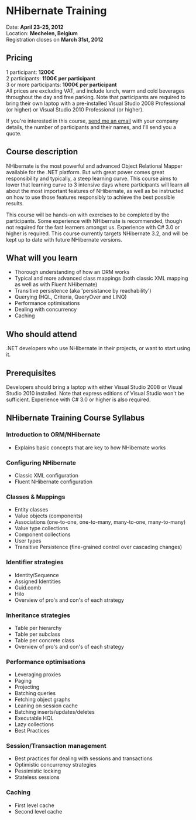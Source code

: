 # NHibernate Training

Date: **April 23-25, 2012** <br/>
Location: **Mechelen, Belgium** <br/>
Registration closes on **March 31st, 2012**

## Pricing

1 participant: **1200€** <br/>
2 participants: **1100€ per participant** <br/>
3 or more participants: **1000€ per participant** <br/>
All prices are excluding VAT, and include lunch, warm and cold beverages throughout the day and free parking. Note that participants are required to bring their own laptop with a pre-installed Visual Studio 2008 Professional (or higher) or Visual Studio 2010 Professional (or higher).

If you're interested in this course, [send me an email](mailto:davy.brion@thatextramile.be) with your company details, the number of participants and their names, and I'll send you a quote.

## Course description
NHibernate is the most powerful and advanced Object Relational Mapper available for the .NET platform. But with great power comes great responsibility and typically, a steep learning curve. This course aims to lower that learning curve to 3 intensive days where participants will learn all about the most important features of NHibernate, as well as be instructed on how to use those features responsibly to achieve the best possible results.

This course will be hands-on with exercises to be completed by the participants. Some experience with NHibernate is recommended, though not required for the fast learners amongst us. Experience with C# 3.0 or higher is required. This course currently targets NHibernate 3.2, and will be kept up to date with future NHibernate versions.

## What will you learn
- Thorough understanding of how an ORM works
- Typical and more advanced class mappings (both classic XML mapping as well as with Fluent NHibernate)
- Transitive persistence (aka 'persistance by reachability')
- Querying (HQL, Criteria, QueryOver and LINQ)
- Performance optimisations
- Dealing with concurrency
- Caching

## Who should attend
.NET developers who use NHibernate in their projects, or want to start using it. 

## Prerequisites
Developers should bring a laptop with either Visual Studio 2008 or Visual Studio 2010 installed. Note that express editions of Visual Studio won't be sufficient. Experience with C# 3.0 or higher is also required.

## NHibernate Training Course Syllabus

### Introduction to ORM/NHibernate
- Explains basic concepts that are key to how NHibernate works

### Configuring NHibernate
- Classic XML configuration
- Fluent NHibernate configuration

### Classes & Mappings
- Entity classes
- Value objects (components)
- Associations (one-to-one, one-to-many, many-to-one, many-to-many)
- Value type collections
- Component collections
- User types
- Transitive Persistence (fine-grained control over cascading changes)

### Identifier strategies
- Identity/Sequence
- Assigned Identities
- Guid.comb
- Hilo
- Overview of pro's and con's of each strategy

### Inheritance strategies
- Table per hierarchy
- Table per subclass
- Table per concrete class
- Overview of pro's and con's of each strategy

### Performance optimisations
- Leveraging proxies
- Paging
- Projecting
- Batching queries
- Fetching object graphs
- Leaning on session cache
- Batching inserts/updates/deletes
- Executable HQL
- Lazy collections
- Best Practices

### Session/Transaction management
- Best practices for dealing with sessions and transactions
- Optimistic concurrency strategies
- Pessimistic locking
- Stateless sessions

### Caching
- First level cache
- Second level cache